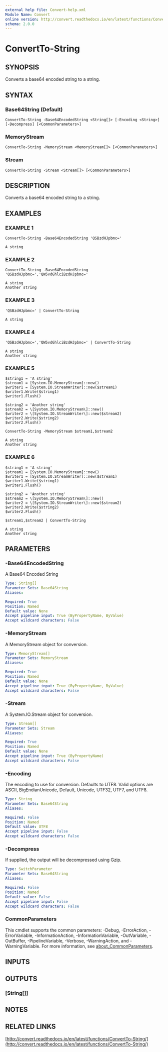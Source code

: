 ```yaml
---
external help file: Convert-help.xml
Module Name: Convert
online version: http://convert.readthedocs.io/en/latest/functions/ConvertTo-String/
schema: 2.0.0
---
```


# ConvertTo-String

## SYNOPSIS
Converts a base64 encoded string to a string.

## SYNTAX

### Base64String (Default)
```
ConvertTo-String -Base64EncodedString <String[]> [-Encoding <String>] [-Decompress] [<CommonParameters>]
```

### MemoryStream
```
ConvertTo-String -MemoryStream <MemoryStream[]> [<CommonParameters>]
```

### Stream
```
ConvertTo-String -Stream <Stream[]> [<CommonParameters>]
```

## DESCRIPTION
Converts a base64 encoded string to a string.

## EXAMPLES

### EXAMPLE 1
```
ConvertTo-String -Base64EncodedString 'QSBzdHJpbmc='

A string
```

### EXAMPLE 2
```
ConvertTo-String -Base64EncodedString 'QSBzdHJpbmc=','QW5vdGhlciBzdHJpbmc='

A string
Another string
```

### EXAMPLE 3
```
'QSBzdHJpbmc=' | ConvertTo-String

A string
```

### EXAMPLE 4
```
'QSBzdHJpbmc=','QW5vdGhlciBzdHJpbmc=' | ConvertTo-String

A string
Another string
```

### EXAMPLE 5
```
$string1 = 'A string'
$stream1 = [System.IO.MemoryStream]::new()
$writer1 = [System.IO.StreamWriter]::new($stream1)
$writer1.Write($string1)
$writer1.Flush()

$string2 = 'Another string'
$stream2 = \[System.IO.MemoryStream\]::new()
$writer2 = \[System.IO.StreamWriter\]::new($stream2)
$writer2.Write($string2)
$writer2.Flush()

ConvertTo-String -MemoryStream $stream1,$stream2

A string
Another string
```

### EXAMPLE 6
```
$string1 = 'A string'
$stream1 = [System.IO.MemoryStream]::new()
$writer1 = [System.IO.StreamWriter]::new($stream1)
$writer1.Write($string1)
$writer1.Flush()

$string2 = 'Another string'
$stream2 = \[System.IO.MemoryStream\]::new()
$writer2 = \[System.IO.StreamWriter\]::new($stream2)
$writer2.Write($string2)
$writer2.Flush()

$stream1,$stream2 | ConvertTo-String

A string
Another string
```

## PARAMETERS

### -Base64EncodedString
A Base64 Encoded String

```yaml
Type: String[]
Parameter Sets: Base64String
Aliases:

Required: True
Position: Named
Default value: None
Accept pipeline input: True (ByPropertyName, ByValue)
Accept wildcard characters: False
```

### -MemoryStream
A MemoryStream object for conversion.

```yaml
Type: MemoryStream[]
Parameter Sets: MemoryStream
Aliases:

Required: True
Position: Named
Default value: None
Accept pipeline input: True (ByPropertyName, ByValue)
Accept wildcard characters: False
```

### -Stream
A System.IO.Stream object for conversion.

```yaml
Type: Stream[]
Parameter Sets: Stream
Aliases:

Required: True
Position: Named
Default value: None
Accept pipeline input: True (ByPropertyName)
Accept wildcard characters: False
```

### -Encoding
The encoding to use for conversion.
Defaults to UTF8.
Valid options are ASCII, BigEndianUnicode, Default, Unicode, UTF32, UTF7, and UTF8.

```yaml
Type: String
Parameter Sets: Base64String
Aliases:

Required: False
Position: Named
Default value: UTF8
Accept pipeline input: False
Accept wildcard characters: False
```

### -Decompress
If supplied, the output will be decompressed using Gzip.

```yaml
Type: SwitchParameter
Parameter Sets: Base64String
Aliases:

Required: False
Position: Named
Default value: False
Accept pipeline input: False
Accept wildcard characters: False
```

### CommonParameters
This cmdlet supports the common parameters: -Debug, -ErrorAction, -ErrorVariable, -InformationAction, -InformationVariable, -OutVariable, -OutBuffer, -PipelineVariable, -Verbose, -WarningAction, and -WarningVariable. For more information, see [about_CommonParameters](http://go.microsoft.com/fwlink/?LinkID=113216).

## INPUTS

## OUTPUTS

### [String[]]
## NOTES

## RELATED LINKS

[http://convert.readthedocs.io/en/latest/functions/ConvertTo-String/](http://convert.readthedocs.io/en/latest/functions/ConvertTo-String/)

